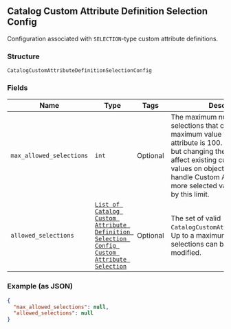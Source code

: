 ## Catalog Custom Attribute Definition Selection Config

Configuration associated with `SELECTION`-type custom attribute definitions.

### Structure

`CatalogCustomAttributeDefinitionSelectionConfig`

### Fields

| Name | Type | Tags | Description |
|  --- | --- | --- | --- |
| `max_allowed_selections` | `int` | Optional | The maximum number of selections that can be set. The maximum value for this<br>attribute is 100. May be modified, but changing the value will not<br>affect existing custom attribute values on objects. Clients need to<br>handle Custom Attributes with more selected values than allowed by this limit. |
| `allowed_selections` | [`List of Catalog Custom Attribute Definition Selection Config Custom Attribute Selection`](/doc/models/catalog-custom-attribute-definition-selection-config-custom-attribute-selection.md) | Optional | The set of valid `CatalogCustomAttributeSelections`. Up to a maximum of 100<br>selections can be defined. Can be modified. |

### Example (as JSON)

```json
{
  "max_allowed_selections": null,
  "allowed_selections": null
}
```

